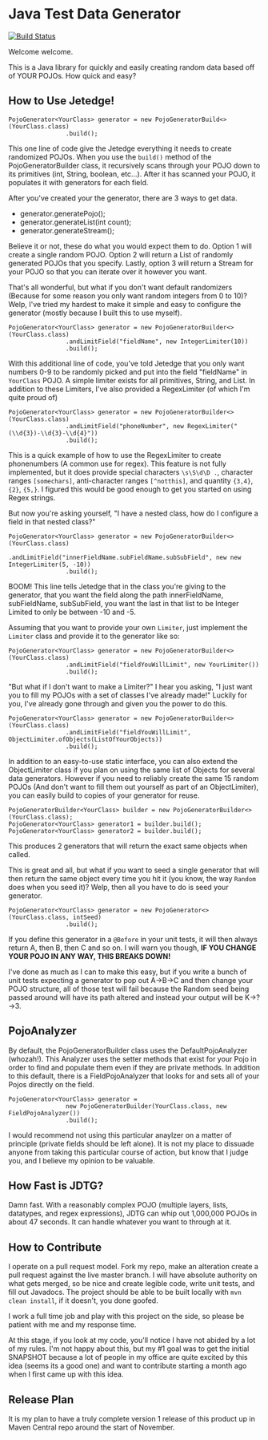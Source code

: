 # Java Test Data Generator #

[![Build Status](https://travis-ci.org/Bekreth/java-test-data-generator.svg?branch=master)](https://travis-ci.org/Bekreth/java-test-data-generator)

Welcome welcome.

This is a Java library for quickly and easily creating random data
based off of YOUR POJOs.  How quick and easy?

## How to Use Jetedge! ##

```
PojoGenerator<YourClass> generator = new PojoGeneratorBuild<>(YourClass.class)
                .build();
```

This one line of code give the Jetedge everything it needs to create
randomized POJOs.  When you use the `build()` method of the
PojoGeneratorBuilder class, it recursively scans through your POJO down
to its primitives (int, String, boolean, etc...).  After it has
scanned your POJO, it populates it with generators for each field.

After you've created your the generator, there are 3 ways to get 
data.

- generator.generatePojo();
- generator.generateList(int count);
- generator.generateStream();

Believe it or not, these do what you would expect them to do.
Option 1 will create a single random POJO. Option 2 will return
a List of randomly generated POJOs that you specify.  Lastly, 
option 3 will return a Stream for your POJO so that you can iterate
over it however you want.  

That's all wonderful, but what if you don't want default randomizers 
(Because for some reason you only want random integers from 0 to 10)?
Welp, I've tried my hardest to make it simple and easy to configure
the generator (mostly because I built this to use myself). 

```
PojoGenerator<YourClass> generator = new PojoGeneratorBuilder<>(YourClass.class)
                .andLimitField("fieldName", new IntegerLimiter(10))
                .build();
```
With this additional line of code, you've told Jetedge that you only 
want numbers 0-9 to be randomly picked and put into the field 
"fieldName" in `YourClass` POJO. A simple limiter exists for all
primitives, String, and List. In addition to these Limiters, I've
also provided a RegexLimiter (of which I'm quite proud of)  

```
PojoGenerator<YourClass> generator = new PojoGeneratorBuilder<>(YourClass.class)
                .andLimitField("phoneNumber", new RegexLimiter("(\\d{3})-\\d{3}-\\d{4}"))
                .build();
```
This is a quick example of how to use the RegexLimiter to create 
phonenumbers (A common use for regex).  This feature is not fully
implemented, but it does provide special characters `\s\S\d\D .`,
character ranges `[somechars]`, anti-character ranges `[^notthis]`,
and quantity `{3,4}`, `{2}`, `{5,}`.  I figured this would be good
enough to get you started on using Regex strings.


But now you're asking yourself, "I have a nested class, how do I
configure a field in that nested class?"

```
PojoGenerator<YourClass> generator = new PojoGeneratorBuilder<>(YourClass.class)
                .andLimitField("innerFieldName.subFieldName.subSubField", new new IntegerLimiter(5, -10))
                .build();
```
BOOM! This line tells Jetedge that in the class you're giving to the 
generator, that you want the field along the path innerFieldName, 
subFieldName, subSubField, you want the last in that list to be 
Integer Limited to only be between -10 and -5.

Assuming that you want to provide your own `Limiter`, just implement
the `Limiter` class and provide it to the generator like so:
```
PojoGenerator<YourClass> generator = new PojoGeneratorBuilder<>(YourClass.class)
                .andLimitField("fieldYouWillLimit", new YourLimiter())
                .build();
```

"But what if I don't want to make a Limiter?" I hear you asking,
"I just want you to fill my POJOs with a set of classes I've 
already made!"  Luckily for you, I've already gone through and
given you the power to do this.
```
PojoGenerator<YourClass> generator = new PojoGeneratorBuilder<>(YourClass.class)
                .andLimitField("fieldYouWillLimit", ObjectLimiter.ofObjects(ListOfYourObjects))
                .build();
```
In addition to an easy-to-use static interface, you can also extend 
the ObjectLimiter class if you plan on using the same list of Objects
for several data generators. However if you need to reliably create 
the same 15 random POJOs (And don't want to fill them out yourself
as part of an ObjectLimiter), you can easily build to copies of your generator
for reuse.
```
PojoGeneratorBuilder<YourClass> builder = new PojoGeneratorBuilder<>(YourClass.class);
PojoGenerator<YourClass> generator1 = builder.build();
PojoGenerator<YourClass> generator2 = builder.build();
```
This produces 2 generators that will return the exact same objects when called.

This is great and all, but what if you want to seed a single generator that 
will then return the same object every time you hit it (you know, the way 
`Random` does when you seed it)?  Welp, then all you have to do is seed your
generator.
```
PojoGenerator<YourClass> generator = new PojoGenerator<>(YourClass.class, intSeed)
                .build();
```
If you define this generator in a `@Before` in your unit tests, it will then
always return A, then B, then C and so on.  I will warn you though, 
**IF YOU CHANGE YOUR POJO IN ANY WAY, THIS BREAKS DOWN!**

I've done as much as I can to make this easy, but if you write a bunch of
unit tests expecting a generator to pop out A->B->C and then change your
POJO structure, all of those test will fail because the Random seed being
passed around will have its path altered and instead your output will be
K->?->3.

## PojoAnalyzer ##
By default, the PojoGeneratorBuilder class uses the DefaultPojoAnalyzer
(whozah!).  This Analyzer uses the setter methods that exist for your Pojo
in order to find and populate them even if they are private methods.  In
addition to this default, there is a FieldPojoAnalyzer that looks for and
sets all of your Pojos directly on the field.

```
PojoGenerator<YourClass> generator =
                new PojoGeneratorBuilder(YourClass.class, new FieldPojoAnalyzer())
                .build();
```

I would recommend not using this particular anaylzer on a matter of principle
(private fields should be left alone).  It is not my place to dissuade anyone
from taking this particular course of action, but know that I judge you, and I
believe my opinion to be valuable.

## How Fast is JDTG? ##
Damn fast.  With a reasonably complex POJO (multiple layers, lists, datatypes,
and regex expressions), JDTG can whip out 1,000,000 POJOs in about 47 seconds.
It can handle whatever you want to through at it.

## How to Contribute ##

I operate on a pull request model. Fork my repo, make an alteration
create a pull request against the live master branch.  I will have
absolute authority on what gets merged, so be nice and create 
legible code, write unit tests, and fill out Javadocs.  The project
should be able to be built locally with `mvn clean install`, if 
it doesn't, you done goofed.

I work a full time job and play with this project on the side, so
please be patient with me and my response time.

At this stage, if you look at my code, you'll notice I have not
abided by a lot of my rules.  I'm not happy about this, but my #1
goal was to get the initial SNAPSHOT because a lot of people in 
my office are quite excited by this idea (seems its a good one)
and want to contribute starting a month ago when I first came
up with this idea.

## Release Plan ##

It is my plan to have a truly complete version 1 release of this
product up in Maven Central repo around the start of November.

